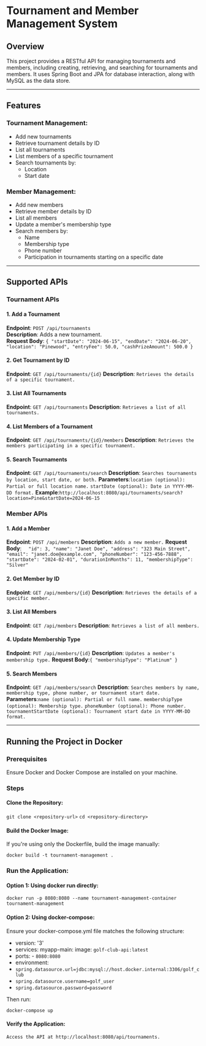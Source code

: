 # Tournament and Member Management System

## Overview

This project provides a RESTful API for managing tournaments and members, including creating, retrieving, and searching for tournaments and members. It uses Spring Boot and JPA for database interaction, along with MySQL as the data store.

---

## Features

### Tournament Management:
- Add new tournaments
- Retrieve tournament details by ID
- List all tournaments
- List members of a specific tournament
- Search tournaments by:
    - Location
    - Start date

### Member Management:
- Add new members
- Retrieve member details by ID
- List all members
- Update a member's membership type
- Search members by:
    - Name
    - Membership type
    - Phone number
    - Participation in tournaments starting on a specific date

---

## Supported APIs

### **Tournament APIs**

#### 1. Add a Tournament
**Endpoint**: `POST /api/tournaments`  
**Description**: Adds a new tournament.  
**Request Body**:
`{
  "startDate": "2024-06-15",
  "endDate": "2024-06-20",
  "location": "Pinewood",
  "entryFee": 50.0,
  "cashPrizeAmount": 500.0
} `

#### 2. Get Tournament by ID
**Endpoint**: `GET /api/tournaments/{id}`
**Description**: `Retrieves the details of a specific tournament.`

#### 3. List All Tournaments
   **Endpoint**: `GET /api/tournaments`
   **Description**: `Retrieves a list of all tournaments.`

#### 4. List Members of a Tournament
   **Endpoint**: `GET /api/tournaments/{id}/members`
   **Description**: `Retrieves the members participating in a specific tournament.`

#### 5. Search Tournaments
   **Endpoint**: `GET /api/tournaments/search`
   **Description**: `Searches tournaments by location, start date, or both.`
   **Parameters**:`location (optional): Partial or full location name.` 
   `startDate (optional): Date in YYYY-MM-DD format.`
   **Example**:`http://localhost:8080/api/tournaments/search?location=Pine&startDate=2024-06-15`

### **Member APIs**
#### 1. Add a Member
   **Endpoint**: `POST /api/members`
   **Description**: `Adds a new member.`
   **Request Body**: `  "id": 3,
   "name": "Janet Doe",
   "address": "323 Main Street",
   "email": "janet.doe@example.com",
   "phoneNumber": "123-456-7888",
   "startDate": "2024-02-01",
   "durationInMonths": 11,
   "membershipType": "Silver"`
#### 2. Get Member by ID
   **Endpoint**: `GET /api/members/{id}`
   **Description**: `Retrieves the details of a specific member.`

#### 3. List All Members
   **Endpoint**: `GET /api/members`
   **Description**: `Retrieves a list of all members.`

#### 4. Update Membership Type
   **Endpoint**: `PUT /api/members/{id}`
   **Description**: `Updates a member's membership type.`
   **Request Body**:`{
   "membershipType": "Platinum"
   }`

#### 5. Search Members
   **Endpoint**: `GET /api/members/search`
   **Description**: `Searches members by name, membership type, phone number, or tournament start date.`
   **Parameters**:`name (optional): Partial or full name.`
`membershipType (optional): Membership type.`
`phoneNumber (optional): Phone number.`
`tournamentStartDate (optional): Tournament start date in YYYY-MM-DD format.`

---

## Running the Project in Docker
### Prerequisites
Ensure Docker and Docker Compose are installed on your machine.
### Steps
#### Clone the Repository:

`git clone <repository-url>`
`cd <repository-directory>`
#### Build the Docker Image: 
If you're using only the Dockerfile, build the image manually:

`docker build -t tournament-management .`

### Run the Application:

#### Option 1: Using docker run directly:

`docker run -p 8080:8080 --name tournament-management-container tournament-management`
#### Option 2: Using docker-compose: 
Ensure your docker-compose.yml file matches the following structure:

- version: '3'
- services:
myapp-main:
image: `golf-club-api:latest`
- ports: - `8080:8080`
- environment:
- `spring.datasource.url=jdbc:mysql://host.docker.internal:3306/golf_club`
- `spring.datasource.username=golf_user`
- `spring.datasource.password=password`

Then run:

`docker-compose up`
#### Verify the Application:

`Access the API at http://localhost:8080/api/tournaments.`